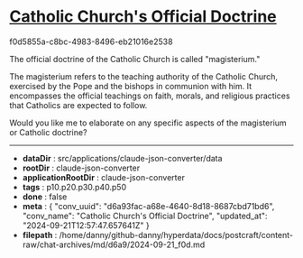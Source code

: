 # [Catholic Church's Official Doctrine](https://claude.ai/chat/d6a93fac-a68e-4640-8d18-8687cbd71bd6)

f0d5855a-c8bc-4983-8496-eb21016e2538

 The official doctrine of the Catholic Church is called "magisterium."

The magisterium refers to the teaching authority of the Catholic Church, exercised by the Pope and the bishops in communion with him. It encompasses the official teachings on faith, morals, and religious practices that Catholics are expected to follow.

Would you like me to elaborate on any specific aspects of the magisterium or Catholic doctrine?

---

* **dataDir** : src/applications/claude-json-converter/data
* **rootDir** : claude-json-converter
* **applicationRootDir** : claude-json-converter
* **tags** : p10.p20.p30.p40.p50
* **done** : false
* **meta** : {
  "conv_uuid": "d6a93fac-a68e-4640-8d18-8687cbd71bd6",
  "conv_name": "Catholic Church's Official Doctrine",
  "updated_at": "2024-09-21T12:57:47.657641Z"
}
* **filepath** : /home/danny/github-danny/hyperdata/docs/postcraft/content-raw/chat-archives/md/d6a9/2024-09-21_f0d.md